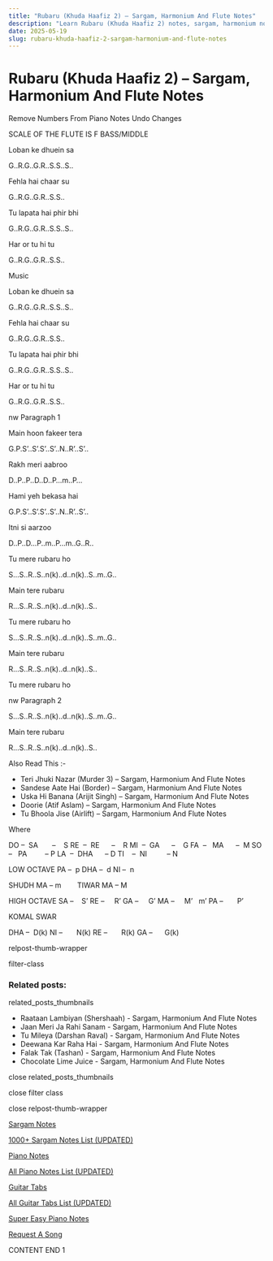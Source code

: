 ```yaml
---
title: "Rubaru (Khuda Haafiz 2) – Sargam, Harmonium And Flute Notes"
description: "Learn Rubaru (Khuda Haafiz 2) notes, sargam, harmonium notations and flute notes. Easy step-by-step tutorial for beginners."
date: 2025-05-19
slug: rubaru-khuda-haafiz-2-sargam-harmonium-and-flute-notes
---
```


# Rubaru (Khuda Haafiz 2) – Sargam, Harmonium And Flute Notes

Remove Numbers From Piano Notes
Undo Changes

SCALE OF THE FLUTE IS F BASS/MIDDLE

Loban ke dhuein sa

G..R.G..G.R..S.S..S..

Fehla hai chaar su

G..R.G..G.R..S.S..

Tu lapata hai phir bhi

G..R.G..G.R..S.S..S..

Har or tu hi tu

G..R.G..G.R..S.S..

Music

Loban ke dhuein sa

G..R.G..G.R..S.S..S..

Fehla hai chaar su

G..R.G..G.R..S.S..

Tu lapata hai phir bhi

G..R.G..G.R..S.S..S..

Har or tu hi tu

G..R.G..G.R..S.S..

nw Paragraph 1

Main hoon fakeer tera

G.P.S’..S’.S’..S’..N..R’..S’..

Rakh meri aabroo

D..P..P..D..D..P…m..P…

Hami yeh bekasa hai

G.P.S’..S’.S’..S’..N..R’..S’..

Itni si aarzoo

D..P..D…P..m..P…m..G..R..

Tu mere rubaru ho

S…S..R..S..n(k)..d..n(k)..S..m..G..

Main tere rubaru

R…S..R..S..n(k)..d..n(k)..S..

Tu mere rubaru ho

S…S..R..S..n(k)..d..n(k)..S..m..G..

Main tere rubaru

R…S..R..S..n(k)..d..n(k)..S..

Tu mere rubaru ho

nw Paragraph 2

S…S..R..S..n(k)..d..n(k)..S..m..G..

Main tere rubaru

R…S..R..S..n(k)..d..n(k)..S..

Also Read This :-

* Teri Jhuki Nazar (Murder 3) – Sargam, Harmonium And Flute Notes
* Sandese Aate Hai (Border) – Sargam, Harmonium And Flute Notes
* Uska Hi Banana (Arijit Singh) – Sargam, Harmonium And Flute Notes
* Doorie (Atif Aslam) – Sargam, Harmonium And Flute Notes
* Tu Bhoola Jise (Airlift) – Sargam, Harmonium And Flute Notes

Where

DO –  SA       –    S
RE  –  RE      –    R
MI  –  GA      –    G
FA  –   MA      –  M
SO  –   PA         – P
LA  –  DHA      – D
TI    –  NI          – N

LOW OCTAVE
PA –  p
DHA –  d
NI –  n

SHUDH MA – m        TIWAR MA – M

HIGH OCTAVE
SA –    S’
RE –     R’
GA –     G’
MA –     M’   m’
PA –       P’

KOMAL SWAR

DHA –  D(k)
NI –       N(k)
RE –       R(k)
GA –      G(k)

relpost-thumb-wrapper

filter-class

### Related posts:

related_posts_thumbnails

* Raataan Lambiyan (Shershaah) - Sargam, Harmonium And Flute Notes
* Jaan Meri Ja Rahi Sanam - Sargam, Harmonium And Flute Notes
* Tu Mileya (Darshan Raval) - Sargam, Harmonium And Flute Notes
* Deewana Kar Raha Hai - Sargam, Harmonium And Flute Notes
* Falak Tak (Tashan) - Sargam, Harmonium And Flute Notes
* Chocolate Lime Juice - Sargam, Harmonium And Flute Notes

close related_posts_thumbnails

close filter class

close relpost-thumb-wrapper

[Sargam Notes](/sargam-notes.html)

[1000+ Sargam Notes List (UPDATED)](/all-songs-list-sargam-notes.html)

[Piano Notes](/piano-notes.html)

[All Piano Notes List (UPDATED)](/all-songs-list-piano-notes.html)

[Guitar Tabs](/guitar-tabs.html)

[All Guitar Tabs List (UPDATED)](/all-songs-list-guitar-tabs.html)

[Super Easy Piano Notes](https://studywall.in/)

[Request A Song](/request-a-song.html)

CONTENT END 1

